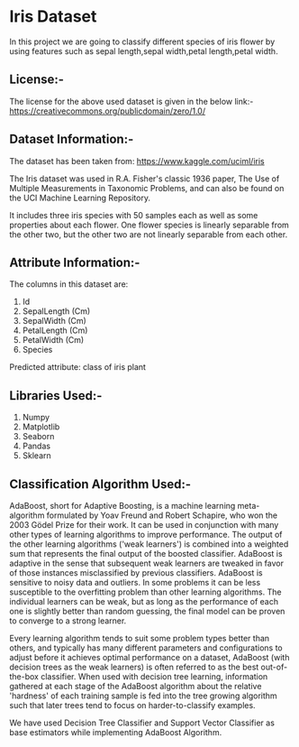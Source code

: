 # Iris Dataset

In this project we are going to classify different species of iris flower by using features such as sepal length,sepal width,petal length,petal width.

## License:-

The license for the above used dataset is given in the below link:-
https://creativecommons.org/publicdomain/zero/1.0/

## Dataset Information:-

The dataset has been taken from: https://www.kaggle.com/uciml/iris

The Iris dataset was used in R.A. Fisher's classic 1936 paper, The Use of Multiple Measurements in Taxonomic Problems, and can also be found on the UCI Machine Learning Repository.

It includes three iris species with 50 samples each as well as some properties about each flower. One flower species is linearly separable from the other two, but the other two are not linearly separable from each other.

## Attribute Information:-

The columns in this dataset are:

1. Id
2. SepalLength (Cm)
3. SepalWidth (Cm)
4. PetalLength (Cm)
5. PetalWidth (Cm)
6. Species

Predicted attribute: class of iris plant

## Libraries Used:-

1. Numpy
2. Matplotlib
3. Seaborn
4. Pandas
5. Sklearn

## Classification Algorithm Used:-

AdaBoost, short for Adaptive Boosting, is a machine learning meta-algorithm formulated by Yoav Freund and Robert Schapire, who won the 2003 Gödel Prize for their work. It can be used in conjunction with many other types of learning algorithms to improve performance. The output of the other learning algorithms ('weak learners') is combined into a weighted sum that represents the final output of the boosted classifier. AdaBoost is adaptive in the sense that subsequent weak learners are tweaked in favor of those instances misclassified by previous classifiers. AdaBoost is sensitive to noisy data and outliers. In some problems it can be less susceptible to the overfitting problem than other learning algorithms. The individual learners can be weak, but as long as the performance of each one is slightly better than random guessing, the final model can be proven to converge to a strong learner.

Every learning algorithm tends to suit some problem types better than others, and typically has many different parameters and configurations to adjust before it achieves optimal performance on a dataset, AdaBoost (with decision trees as the weak learners) is often referred to as the best out-of-the-box classifier. When used with decision tree learning, information gathered at each stage of the AdaBoost algorithm about the relative 'hardness' of each training sample is fed into the tree growing algorithm such that later trees tend to focus on harder-to-classify examples.

We have used Decision Tree Classifier and Support Vector Classifier as base estimators while implementing AdaBoost Algorithm.
